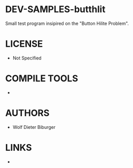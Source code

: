 DEV-SAMPLES-butthlit
====================

Small test program insipired on the "Button Hilite Problem".

LICENSE
===============
* Not Specified

COMPILE TOOLS
===============
* 
 
AUTHORS
===============
* Wolf Dieter Biburger

LINKS
===============
* 
